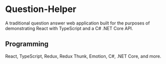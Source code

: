 # Question-Helper

A traditional question answer web application built for the purposes of demonstrating React with TypeScript and a C# .NET Core API.

## Programming

React, TypeScript, Redux, Redux Thunk, Emotion, C#, .NET Core, and more.
